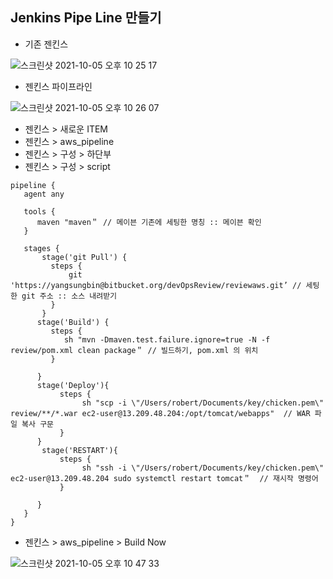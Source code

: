 ## Jenkins Pipe Line 만들기

- 기존 젠킨스

![스크린샷 2021-10-05 오후 10 25 17](https://user-images.githubusercontent.com/18282470/136031828-eeeec28c-fc35-4149-8d14-39f4b8032d3e.png)

- 젠킨스 파이프라인

![스크린샷 2021-10-05 오후 10 26 07](https://user-images.githubusercontent.com/18282470/136031981-edefd040-ddc7-44f3-b652-1ecd66afac92.png)

- 젠킨스 >  새로운 ITEM
- 젠킨스 >  aws_pipeline
- 젠킨스 >  구성 > 하단부
- 젠킨스 >  구성 >  script

``` script
pipeline {
   agent any

   tools {
      maven "maven＂ // 메이븐 기존에 세팅한 명칭 :: 메이븐 확인
   }

   stages {
       stage('git Pull') {
         steps {
             git 'https://yangsungbin@bitbucket.org/devOpsReview/reviewaws.git’ // 세팅한 git 주소 :: 소스 내려받기
         }
       }
      stage('Build') {
         steps {
            sh "mvn -Dmaven.test.failure.ignore=true -N -f review/pom.xml clean package＂ // 빌드하기, pom.xml 의 위치
         }

      }
      stage('Deploy'){
           steps {
                sh "scp -i \"/Users/robert/Documents/key/chicken.pem\" review/**/*.war ec2-user@13.209.48.204:/opt/tomcat/webapps"  // WAR 파일 복사 구문
           }
      }
       stage('RESTART'){
           steps {
                sh "ssh -i \"/Users/robert/Documents/key/chicken.pem\" ec2-user@13.209.48.204 sudo systemctl restart tomcat＂  // 재시작 명령어
           }
          
      }
   }
}
```
- 젠킨스 >  aws_pipeline >  Build Now

![스크린샷 2021-10-05 오후 10 47 33](https://user-images.githubusercontent.com/18282470/136035770-a94717ee-49d0-404a-b95a-c9bbdc18a5de.png)
